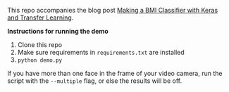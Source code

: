 This repo accompanies the blog post [Making a BMI Classifier with Keras and Transfer Learning](https://medium.com/@leosimmons/making-a-bmi-classifier-with-keras-and-transfer-learning-de25e1bc0212).

<b>Instructions for running the demo</b>

1. Clone this repo
2. Make sure requirements in `requirements.txt` are installed
3. `python demo.py`

If you have more than one face in the frame of your video camera, run the script with the `--multiple` flag, or else the results will be off.
